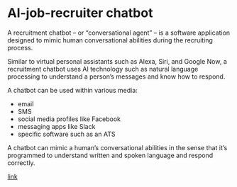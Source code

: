 # AI-job-recruiter chatbot
A recruitment chatbot – or “conversational agent” – is a software application designed to mimic human conversational abilities during the recruiting process.

Similar to virtual personal assistants such as Alexa, Siri, and Google Now, a recruitment chatbot uses AI technology such as natural language processing to understand a person’s messages and know how to respond.

A chatbot can be used within various media:
* email
* SMS
* social media profiles like Facebook
* messaging apps like Slack
* specific software such as an ATS

A chatbot can mimic a human’s conversational abilities in the sense that it’s programmed to understand written and spoken language and respond correctly.

[link](https://ideal.com/recruitment-chatbot/)  
